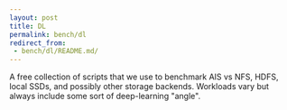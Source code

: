 ```yaml
---
layout: post
title: DL
permalink: bench/dl
redirect_from:
 - bench/dl/README.md/
---
```


A free collection of scripts that we use to benchmark AIS vs NFS, HDFS, local SSDs, and possibly other storage backends. Workloads vary but always include some sort of deep-learning "angle".
